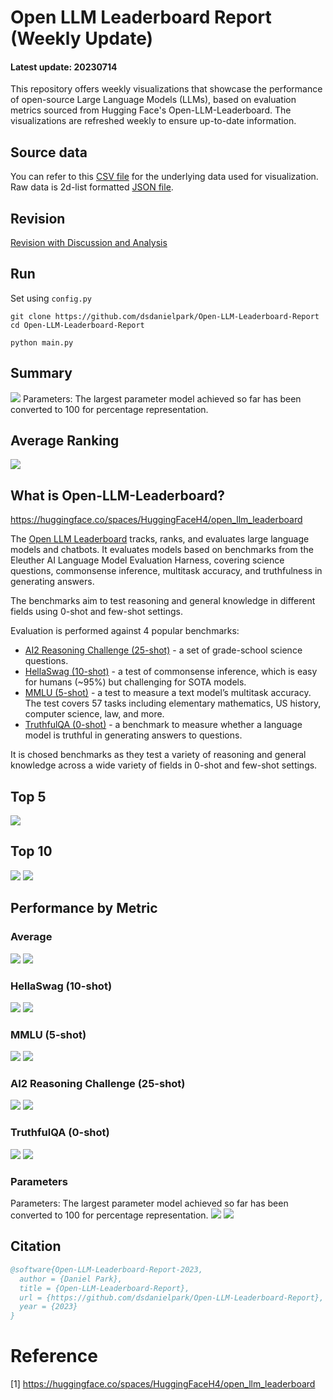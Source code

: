 # Open LLM Leaderboard Report (Weekly Update)
#### Latest update: 20230714
This repository offers weekly visualizations that showcase the performance of open-source Large Language Models (LLMs), based on evaluation metrics sourced from Hugging Face's Open-LLM-Leaderboard. The visualizations are refreshed weekly to ensure up-to-date information.

## Source data
You can refer to this [CSV file](https://github.com/dsdanielpark/Open-LLM-Leaderboard-Report/blob/main/assets/20230714/20230714.csv) for the underlying data used for visualization. Raw data is 2d-list formatted [JSON file](https://github.com/dsdanielpark/Open-LLM-Leaderboard-Report/blob/main/data/20230714.json).

## Revision
[Revision with Discussion and Analysis](https://github.com/dsdanielpark/Open-LLM-Leaderboard-Report/blob/main/REVISION.md)

## Run
Set using `config.py`
```
git clone https://github.com/dsdanielpark/Open-LLM-Leaderboard-Report
cd Open-LLM-Leaderboard-Report
```
```
python main.py
```

##  Summary
![](assets/20230714/totalplot.png)
Parameters: The largest parameter model achieved so far has been converted to 100 for percentage representation.

## Average Ranking
![](assets/20230714/rankingplot_Average.png)

## What is Open-LLM-Leaderboard?
https://huggingface.co/spaces/HuggingFaceH4/open_llm_leaderboard

The [Open LLM Leaderboard](https://huggingface.co/spaces/HuggingFaceH4/open_llm_leaderboard) tracks, ranks, and evaluates large language models and chatbots. It evaluates models based on benchmarks from the Eleuther AI Language Model Evaluation Harness, covering science questions, commonsense inference, multitask accuracy, and truthfulness in generating answers. 

The benchmarks aim to test reasoning and general knowledge in different fields using 0-shot and few-shot settings.

Evaluation is performed against 4 popular benchmarks:
- [AI2 Reasoning Challenge (25-shot)](https://allenai.org/data/arc) - a set of grade-school science questions.
- [HellaSwag (10-shot)](https://paperswithcode.com/dataset/hellaswag) - a test of commonsense inference, which is easy for humans (~95%) but challenging for SOTA models.
- [MMLU (5-shot)](https://paperswithcode.com/sota/multi-task-language-understanding-on-mmlu) - a test to measure a text model’s multitask accuracy. The test covers 57 tasks including elementary mathematics, US history, computer science, law, and more.
- [TruthfulQA (0-shot)](https://paperswithcode.com/dataset/truthfulqa) - a benchmark to measure whether a language model is truthful in generating answers to questions.

It is chosed benchmarks as they test a variety of reasoning and general knowledge across a wide variety of fields in 0-shot and few-shot settings.

## Top 5
![](assets/20230714/top5plot.png)

## Top 10
![](assets/20230714/top10_with_barplot.png)
![](assets/20230714/top10_with_lineplot.png)

## Performance by Metric

### Average
![](assets/20230714/Average.png)
![](assets/20230714/rankingplot_Average.png)

### HellaSwag (10-shot)
![](assets/20230714/HellaSwag(10-shot).png)
![](assets/20230714/rankingplot_HellaSwag(10-shot).png)

### MMLU (5-shot)
![](assets/20230714/MMLU(5-shot).png)
![](assets/20230714/rankingplot_MMLU(5-shot).png)

### AI2 Reasoning Challenge (25-shot)
![](assets/20230714/ARC(25-shot).png)
![](assets/20230714/rankingplot_ARC(25-shot).png)

### TruthfulQA (0-shot)
![](assets/20230714/TruthfulQA(0-shot).png)
![](assets/20230714/rankingplot_TruthfulQA(0-shot).png)

### Parameters
Parameters: The largest parameter model achieved so far has been converted to 100 for percentage representation.
![](assets/20230714/Parameters.png)
![](assets/20230714/rankingplot_Parameters.png)


## Citation
```bibtex
@software{Open-LLM-Leaderboard-Report-2023,
  author = {Daniel Park},
  title = {Open-LLM-Leaderboard-Report},
  url = {https://github.com/dsdanielpark/Open-LLM-Leaderboard-Report},
  year = {2023}
}
```


# Reference
[1] https://huggingface.co/spaces/HuggingFaceH4/open_llm_leaderboard

